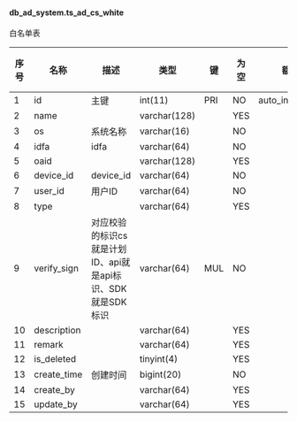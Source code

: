 #### db_ad_system.ts_ad_cs_white 
白名单表

| 序号 | 名称 | 描述 | 类型 | 键 | 为空 | 额外 | 默认值 |
| ---- | ---- | ---- | ---- | ---- | ---- | ---- | ---- |
| 1 | id | 主键 | int(11) | PRI | NO | auto_increment |  |
| 2 | name |  | varchar(128) |  | YES |  |  |
| 3 | os | 系统名称 | varchar(16) |  | NO |  |  |
| 4 | idfa | idfa | varchar(64) |  | NO |  |  |
| 5 | oaid |  | varchar(128) |  | YES |  |  |
| 6 | device_id | device_id | varchar(64) |  | NO |  |  |
| 7 | user_id | 用户ID | varchar(64) |  | NO |  |  |
| 8 | type |  | varchar(64) |  | YES |  |  |
| 9 | verify_sign | 对应校验的标识cs就是计划ID、api就是api标识、SDK就是SDK标识 | varchar(64) | MUL | NO |  |  |
| 10 | description |  | varchar(64) |  | YES |  |  |
| 11 | remark |  | varchar(64) |  | YES |  |  |
| 12 | is_deleted |  | tinyint(4) |  | YES |  |  |
| 13 | create_time | 创建时间 | bigint(20) |  | NO |  | 0 |
| 14 | create_by |  | varchar(64) |  | YES |  |  |
| 15 | update_by |  | varchar(64) |  | YES |  |  |
